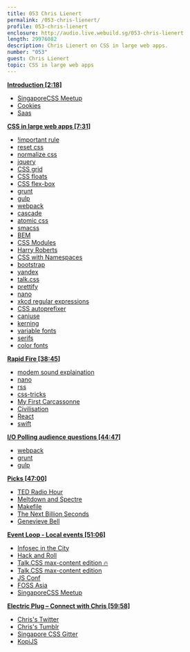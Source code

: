 ```yaml
---
title: 053 Chris Lienert
permalink: /053-chris-lienert/
profile: 053-chris-lienert
enclosure: http://audio.live.webuild.sg/053-chris-lienert
length: 29976082
description: Chris Lienert on CSS in large web apps.
number: "053"
guest: Chris Lienert
topic: CSS in large web apps
---
```


**[Introduction [2:18]](#t=2:18)**

- [SingaporeCSS Meetup](https://www.meetup.com/SingaporeCSS/)
- [Cookies ](https://www.meetup.com/SingaporeCSS/photos/27445281/456323493/)
- [Saas](https://sass-lang.com/)

**[CSS in large web apps [7:31]](#t=7:31)**

- [!important rule ](https://developer.mozilla.org/en-US/docs/Web/CSS/Specificity)
- [reset css](https://meyerweb.com/eric/tools/css/reset/)
- [normalize css](https://necolas.github.io/normalize.css/)
- [jquery](https://jquery.com/)
- [CSS grid](https://developer.mozilla.org/en-US/docs/Web/CSS/CSS_Grid_Layout)
- [CSS floats](https://developer.mozilla.org/en-US/docs/Web/CSS/float)
- [CSS flex-box](https://css-tricks.com/snippets/css/a-guide-to-flexbox/)
- [grunt](https://gruntjs.com/)
- [gulp](https://gulpjs.com/)
- [webpack](https://webpack.js.org/)
- [cascade](https://css-tricks.com/snippets/css/a-guide-to-flexbox/)
- [atomic css](https://acss.io/)
- [smacss](https://smacss.com/)
- [BEM](http://getbem.com/)
- [CSS Modules](https://github.com/css-modules/css-modules)
- [Harry Roberts](https://csswizardry.com/)
- [CSS with Namespaces](https://csswizardry.com/2015/03/more-transparent-ui-code-with-namespaces/)
- [bootstrap](https://getbootstrap.com/)
- [yandex](https://www.yandex.com/)
- [talk.css](https://singaporecss.github.io/)
- [prettify](https://github.com/prettier/prettier)
- [nano](https://www.nano-editor.org/)
- [xkcd regular expressions](https://xkcd.com/208/)
- [CSS autoprefixer](https://github.com/postcss/autoprefixer)
- [caniuse](https://caniuse.com/)
- [kerning](https://en.wikipedia.org/wiki/Kerning)
- [variable fonts](https://medium.com/@clagnut/get-started-with-variable-fonts-c055fd73ecd7)
- [serifs](https://en.wikipedia.org/wiki/Serif)
- [color fonts](https://www.colorfonts.wtf/)

**[Rapid Fire [38:45]](#t=38:45)**

- [modem sound explaination](http://www.windytan.com/2012/11/the-sound-of-dialup-pictured.html)
- [nano](https://www.nano-editor.org/)
- [rss](https://en.wikipedia.org/wiki/RSS)
- [css-tricks](https://css-tricks.com/)
- [My First Carcassonne](https://boardgamegeek.com/boardgame/41010/my-first-carcassonne)
- [Civilisation](https://www.civilization.com/)
- [React](https://reactjs.org/)
- [swift](https://developer.apple.com/swift/)

**[I/O Polling audience questions [44:47]](#t=44:47)**

- [webpack](https://webpack.js.org/)
- [grunt](https://gruntjs.com/)
- [gulp](https://gulpjs.com/)

**[Picks [47:00]](#t=47:00)**

- [TED Radio Hour](https://www.npr.org/programs/ted-radio-hour/)
- [Meltdown and Spectre](https://meltdownattack.com/)
- [Makefile](https://www.gnu.org/software/make/manual/make.html)
- [The Next Billion Seconds](https://www.linkedin.com/company/the-next-billion-seconds/)
- [Genevieve Bell](https://en.wikipedia.org/wiki/Genevieve_Bell)

**[Event Loop - Local events [51:06]](#t=51:06)**

- [Infosec in the City](https://www.infosec-city.com/)
- [Hack and Roll](http://hacknroll.nushackers.org/)
- [Talk.CSS max-content edition 🔥](https://www.eventnook.com/event/talkcssconference2018)
- [Talk.CSS max-content edition](https://singaporecss.github.io/24/)
- [JS Conf](https://2018.jsconf.asia/)
- [FOSS Asia](https://fossasia.org/)
- [SingaporeCSS Meetup](https://www.meetup.com/SingaporeCSS/)

**[Electric Plug  – Connect with Chris [59:58]](#t=59:58)**

- [Chris's Twitter](https://twitter.com/cliener)
- [Chris's Tumblr](https://cliener.tumblr.com/)
- [Singapore CSS Gitter](http://gitter.im/SingaporeCSs/discussions)
- [KopiJS](https://kopijs.org/)
